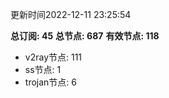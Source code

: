 更新时间2022-12-11 23:25:54

**总订阅: 45**
**总节点: 687**
**有效节点: 118**
- v2ray节点: 111
- ss节点: 1
- trojan节点: 6
